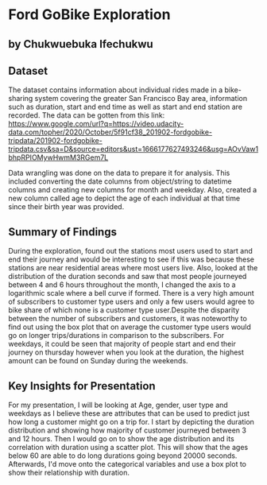 # Ford GoBike Exploration
## by Chukwuebuka Ifechukwu


## Dataset
The dataset contains information about individual rides made in a bike-sharing system covering the greater San Francisco Bay area, information such as duration, start and end time as well as start and end station are recorded. The data can be gotten from this link:
https://www.google.com/url?q=https://video.udacity-data.com/topher/2020/October/5f91cf38_201902-fordgobike-tripdata/201902-fordgobike-tripdata.csv&sa=D&source=editors&ust=1666177627493246&usg=AOvVaw1bhpRPIOMywHwmM3RGem7L 

Data wrangling was done on the data to prepare it for analysis. This included converting the date columns from object/string to datetime columns and creating new columns for month and weekday. Also, created a new column called age to depict the age of each individual at that time since their birth year was provided.


## Summary of Findings

During the exploration, found out the stations most users used to start and end their journey and would be interesting to see if this was because these stations are near residential areas where most users live. Also, looked at the distribution of the duration seconds and saw that most people journeyed between 4 and 6 hours throughout the month, I changed the axis to a logarithmic scale where a bell curve if formed. There is a very high amount of subscribers to customer type users and only a few users would agree to bike share of which none is a customer type user.Despite the disparity between the number of subscribers and customers, it was noteworthy to find out using the box plot that on average the customer type users would go on longer trips/durations in comparison to the subscribers. For weekdays, it could be seen that majority of people start and end their journey on thursday however when you look at the duration, the highest amount can be found on Sunday during the weekends.


## Key Insights for Presentation

For my presentation, I will be looking at Age, gender, user type and weekdays as I believe these are attributes that can be used to predict just how long a customer might go on a trip for. I start by depicting the duration distribution and showing how majority of customer journeyed between 3 and 12 hours. Then I would go on to show the age distribution and its correlation with duration using a scatter plot. This will show that the ages below 60 are able to do long durations going beyond 20000 seconds. Afterwards, I'd move onto the categorical variables and use a box plot to show their relationship with duration.
